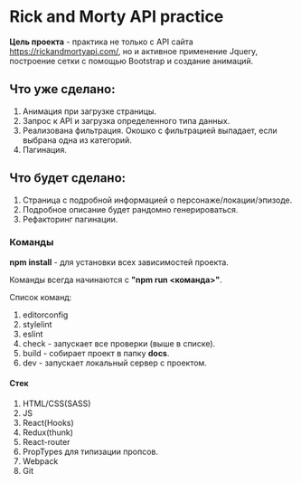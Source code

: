 # Rick and Morty API practice

<b>Цель проекта</b> - практика не только с API сайта https://rickandmortyapi.com/, но и активное применение Jquery, построение сетки с помощью Bootstrap и создание анимаций.

## Что уже сделано:
  1. Анимация при загрузке страницы.
  2. Запрос к API и загрузка определенного типа данных.
  3. Реализована фильтрация. Окошко с фильтрацией выпадает, если выбрана одна из категорий.
  4. Пагинация.
## Что будет сделано:
  1. Страница с подробной информацией о персонаже/локации/эпизоде.
  2. Подробное описание будет рандомно генерироваться.
  3. Рефакторинг пагинации.


### Команды
<b>npm install</b> - для установки всех зависимостей проекта.

Команды всегда начинаются с <b>"npm run <команда>"</b>.

Список команд:
  1. editorconfig
  2. stylelint
  3. eslint
  4. check - запускает все проверки (выше в списке).
  5. build - собирает проект в папку <b>docs</b>.
  6. dev - запускает локальный сервер с проектом.

#### Стек
  1. HTML/CSS(SASS)
  2. JS
  3. React(Hooks)
  4. Redux(thunk)
  5. React-router
  6. PropTypes для типизации пропсов.
  7. Webpack
  8. Git


